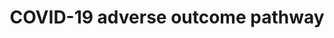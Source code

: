---
annotations:
- type: Disease Ontology
  value: severe acute respiratory syndrome
- type: Pathway Ontology
  value: respiratory system disease pathway
- type: Disease Ontology
  value: pulmonary fibrosis
- type: Disease Ontology
  value: viral infectious disease
- type: Disease Ontology
  value: COVID-19
- type: Pathway Ontology
  value: signaling pathway
authors:
- Penny
- Fehrhart
- Egonw
- Evelo
- Eweitz
communities:
- COVID19
- AOP
description: Experimenting with links in line with bioinformatics analysis of COVID-19
  genes and AOP knowledge. Work in progress!
last-edited: 2021-12-10
organisms:
- Homo sapiens
redirect_from:
- /index.php/Pathway:WP4891
- /instance/WP4891
schema-jsonld:
- '@context': https://schema.org/
  '@id': https://wikipathways.github.io/pathways/WP4891.html
  '@type': Dataset
  creator:
    '@type': Organization
    name: WikiPathways
  description: Experimenting with links in line with bioinformatics analysis of COVID-19
    genes and AOP knowledge. Work in progress!
  keywords:
  - TNF
  - COVID-19 pathway
  - IL6
  - IL2
  - CXCL10
  - leukocyte activation
  - IL7
  - inflammatory
  - CSF3
  - IL10
  - CCL3
  - Cytokines and
  - IL2RA
  - Positive regulation of
  - AGT
  - TMPRSS2
  - IL1B
  - receptor signaling
  - molecular mechanisms and
  - response
  - Toll-like
  - CCL2
  - IL8
  - potential therapeutic target
  - Lung fibrosis
  - SARS-CoV-2 and
  - LTF danger signal
  - response pathway
  - ACE2
  - 'SARS-CoV-2 and ACE2 receptor:'
  license: CC0
  name: COVID-19 adverse outcome pathway
seo: CreativeWork
title: COVID-19 adverse outcome pathway
wpid: WP4891
---